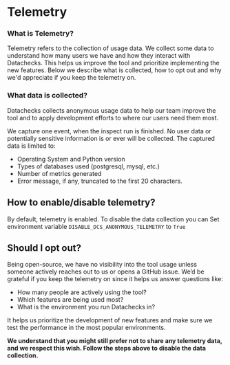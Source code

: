 # Telemetry

### What is Telemetry?
Telemetry refers to the collection of usage data. We collect some data to understand how many users we have and how they interact with Datachecks. This helps us improve the tool and prioritize implementing the new features.
Below we describe what is collected, how to opt out and why we'd appreciate if you keep the telemetry on.

### What data is collected?
Datachecks collects anonymous usage data to help our team improve the tool and to apply development efforts to where our users need them most.

We capture one event, when the inspect run is finished. No user data or potentially sensitive information is or ever will be collected. The captured data is limited to:

- Operating System and Python version
- Types of databases used (postgresql, mysql, etc.)
- Number of metrics generated
- Error message, if any, truncated to the first 20 characters.

## How to enable/disable telemetry?

By default, telemetry is enabled.
To disable the data collection you can Set environment variable `DISABLE_DCS_ANONYMOUS_TELEMETRY` to `True`

## Should I opt out?
Being open-source, we have no visibility into the tool usage unless someone actively reaches out to us or opens a GitHub issue.
We’d be grateful if you keep the telemetry on since it helps us answer questions like:

- How many people are actively using the tool?
- Which features are being used most?
- What is the environment you run Datachecks in?

It helps us prioritize the development of new features and make sure we test the performance in the most popular environments.

**We understand that you might still prefer not to share any telemetry data, and we respect this wish. Follow the steps above to disable the data collection.**

